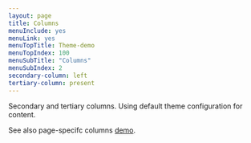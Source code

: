 ```yaml
---
layout: page
title: Columns
menuInclude: yes
menuLink: yes
menuTopTitle: Theme-demo
menuTopIndex: 100
menuSubTitle: "Columns"
menuSubIndex: 2
secondary-column: left
tertiary-column: present
---
```


Secondary and tertiary columns. Using default theme configuration for content.

See also page-specifc columns [demo](specific-columns).
